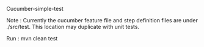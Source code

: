Cucumber-simple-test

Note : Currently the cucumber feature file and step definition files are under ./src/test. This location may duplicate with unit tests.

Run : mvn clean test

